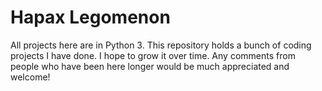 # Hapax Legomenon

All projects here are in Python 3. This repository holds a bunch of coding projects I have done. I hope to grow it over time.
Any comments from people who have been here longer would be much appreciated and welcome!
